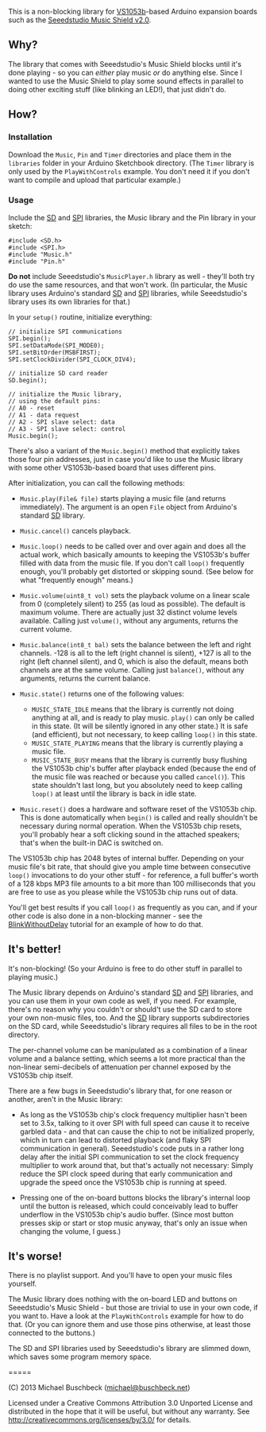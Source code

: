 This is a non-blocking library for [VS1053b](http://www.vlsi.fi/en/products/vs1053.html)-based Arduino expansion boards such as the [Seeedstudio Music Shield v2.0](http://www.seeedstudio.com/wiki/Music_Shield_V2.0).



Why?
----

The library that comes with Seeedstudio's Music Shield blocks until it's done playing - so you can *either* play music *or* do anything else. Since I wanted to use the Music Shield to play some sound effects in parallel to doing other exciting stuff (like blinking an LED!), that just didn't do.



How?
----

### Installation

Download the `Music`, `Pin` and `Timer` directories and place them in the `libraries` folder in your Arduino Sketchbook directory. (The `Timer` library is only used by the `PlayWithControls` example. You don't need it if you don't want to compile and upload that particular example.)


### Usage

Include the [SD](http://arduino.cc/en/Reference/SD) and [SPI](http://arduino.cc/en/Reference/SPI) libraries, the Music library and the Pin library in your sketch:

    #include <SD.h>
    #include <SPI.h>
    #include "Music.h"
    #include "Pin.h"

**Do not** include Seeedstudio's `MusicPlayer.h` library as well - they'll both try do use the same resources, and that won't work. (In particular, the Music library uses Arduino's standard [SD](http://arduino.cc/en/Reference/SD) and [SPI](http://arduino.cc/en/Reference/SPI) libraries, while Seeedstudio's library uses its own libraries for that.)

In your `setup()` routine, initialize everything:

    // initialize SPI communications
    SPI.begin();
    SPI.setDataMode(SPI_MODE0);
    SPI.setBitOrder(MSBFIRST);
    SPI.setClockDivider(SPI_CLOCK_DIV4);

    // initialize SD card reader
    SD.begin();

    // initialize the Music library,
    // using the default pins:
    // A0 - reset
    // A1 - data request
    // A2 - SPI slave select: data
    // A3 - SPI slave select: control
    Music.begin();

There's also a variant of the `Music.begin()` method that explicitly takes those four pin addresses, just in case you'd like to use the Music library with some other VS1053b-based board that uses different pins.

After initialization, you can call the following methods:

* `Music.play(File& file)` starts playing a music file (and returns immediately). The argument is an open `File` object from Arduino's standard [SD](http://arduino.cc/en/Reference/SD) library.

* `Music.cancel()` cancels playback.

* `Music.loop()` needs to be called over and over again and does all the actual work, which basically amounts to keeping the VS1053b's buffer filled with data from the music file. If you don't call `loop()` frequently enough, you'll probably get distorted or skipping sound. (See below for what "frequently enough" means.)

* `Music.volume(uint8_t vol)` sets the playback volume on a linear scale from 0 (completely silent) to 255 (as loud as possible). The default is maximum volume. There are actually just 32 distinct volume levels available. Calling just `volume()`, without any arguments, returns the current volume.

* `Music.balance(int8_t bal)` sets the balance between the left and right channels. -128 is all to the left (right channel is silent), +127 is all to the right (left channel silent), and 0, which is also the default, means both channels are at the same volume. Calling just `balance()`, without any arguments, returns the current balance.

* `Music.state()` returns one of the following values:
  * `MUSIC_STATE_IDLE` means that the library is currently not doing anything at all, and is ready to play music.  `play()` can only be called in this state. (It will be silently ignored in any other state.) It is safe (and efficient), but not necessary, to keep calling `loop()` in this state.
  * `MUSIC_STATE_PLAYING` means that the library is currently playing a music file.
  * `MUSIC_STATE_BUSY` means that the library is currently busy flushing the VS1053b chip's buffer after playback ended (because the end of the music file was reached or because you called `cancel()`). This state shouldn't last long, but you absolutely need to keep calling `loop()` at least until the library is back in idle state.

* `Music.reset()` does a hardware and software reset of the VS1053b chip. This is done automatically when `begin()` is called and really shouldn't be necessary during normal operation. When the VS1053b chip resets, you'll probably hear a soft clicking sound in the attached speakers; that's when the built-in DAC is switched on.

The VS1053b chip has 2048 bytes of internal buffer. Depending on your music file's bit rate, that should give you ample time between consecutive `loop()` invocations to do your other stuff - for reference, a full buffer's worth of a 128 kbps MP3 file amounts to a bit more than 100 milliseconds that you are free to use as you please while the VS1053b chip runs out of data.

You'll get best results if you call `loop()` as frequently as you can, and if your other code is also done in a non-blocking manner - see the [BlinkWithoutDelay](http://arduino.cc/en/Tutorial/BlinkWithoutDelay) tutorial for an example of how to do that.



It's better!
------------

It's non-blocking! (So your Arduino is free to do other stuff in parallel to playing music.)

The Music library depends on Arduino's standard [SD](http://arduino.cc/en/Reference/SD) and [SPI](http://arduino.cc/en/Reference/SPI) libraries, and you can use them in your own code as well, if you need. For example, there's no reason why you couldn't or should't use the SD card to store your own non-music files, too. And the [SD](http://arduino.cc/en/Reference/SD) library supports subdirectories on the SD card, while Seeedstudio's library requires all files to be in the root directory.

The per-channel volume can be manipulated as a combination of a linear volume and a balance setting, which seems a lot more practical than the non-linear semi-decibels of attenuation per channel exposed by the VS1053b chip itself.

There are a few bugs in Seeedstudio's library that, for one reason or another, aren't in the Music library:

* As long as the VS1053b chip's clock frequency multiplier hasn't been set to 3.5x, talking to it over SPI with full speed can cause it to receive garbled data - and that can cause the chip to not be initialized properly, which in turn can lead to distorted playback (and flaky SPI communication in general). Seeedstudio's code puts in a rather long delay after the initial SPI communication to set the clock frequency multiplier to work around that, but that's actually not necessary: Simply reduce the SPI clock speed during that early communication and upgrade the speed once the VS1053b chip is running at speed.

* Pressing one of the on-board buttons blocks the library's internal loop until the button is released, which could conceivably lead to buffer underflow in the VS1053b chip's audio buffer. (Since most button presses skip or start or stop music anyway, that's only an issue when changing the volume, I guess.)



It's worse!
-----------

There is no playlist support. And you'll have to open your music files yourself.

The Music library does nothing with the on-board LED and buttons on Seeedstudio's Music Shield - but those are trivial to use in your own code, if you want to. Have a look at the `PlayWithControls` example for how to do that. (Or you can ignore them and use those pins otherwise, at least those connected to the buttons.)

The SD and SPI libraries used by Seeedstudio's library are slimmed down, which saves some program memory space.


=====


(C) 2013 Michael Buschbeck (michael@buschbeck.net)

Licensed under a Creative Commons Attribution 3.0 Unported License and distributed in the hope that it will be useful, but without any warranty. See http://creativecommons.org/licenses/by/3.0/ for details.
